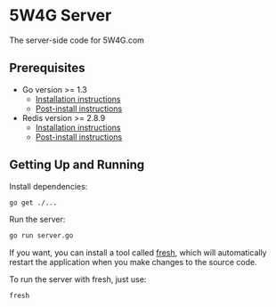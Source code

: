 5W4G Server
===========

The server-side code for 5W4G.com

Prerequisites
-------------

- Go version >= 1.3
	- [Installation instructions](http://golang.org/doc/install)
	- [Post-install instructions](http://golang.org/doc/code.html)
- Redis version >= 2.8.9
	- [Installation instructions](http://redis.io/download)
	- [Post-install instructions](http://redis.io/topics/quickstart)

Getting Up and Running
----------------------

Install dependencies:

```bash
go get ./...
```

Run the server:

```bash
go run server.go
```

If you want, you can install a tool called [fresh](https://github.com/pilu/fresh),
which will automatically restart the application when you make changes to the source
code.

To run the server with fresh, just use:

```bash
fresh
```
